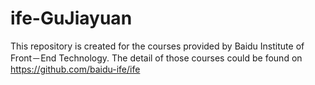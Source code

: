 # ife-GuJiayuan
This repository is created for the courses provided by Baidu Institute of Front－End Technology.
The detail of those courses could be found on https://github.com/baidu-ife/ife
